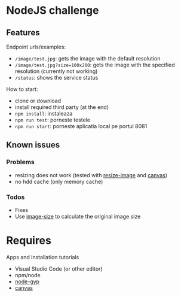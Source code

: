 # NodeJS challenge

## Features

Endpoint urls/examples:
 - `/image/test.jpg`: gets the image with the default resolution
 - `/image/test.jpg?size=100x200`: gets the image with the specified resolution (currently not working)
 - `/status`: shows the service status

How to start:
 - clone or download
 - install required third party (at the end)
 - `npm install`: instaleaza 
 - `npm run test`: porneste testele
 - `npm run start`: porneste aplicatia local pe portul 8081

## Known issues

### Problems

 - resizing does not work (tested with [resize-image](https://www.npmjs.com/package/resize-image) and [canvas](https://www.npmjs.com/package/canvas))
 - no hdd cache (only memory cache)

### Todos

  - Fixes
  - Use [image-size](https://www.npmjs.com/package/image-size) to calculate the original image size

# Requires

Apps and installation tutorials
 - Visual Studio Code (or other editor)
 - npm/node
 - [node-gyp](https://github.com/nodejs/node-gyp)
 - [canvas](https://github.com/Automattic/node-canvas/wiki/Installation---Windows)
